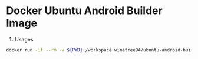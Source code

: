 # Docker Ubuntu Android Builder Image

1. Usages 

```sh
docker run -it --rm -v ${PWD}:/workspace winetree94/ubuntu-android-builder:minimal gradle assembleRelease
```